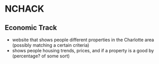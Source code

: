 # NCHACK

## Economic Track
- website that shows people different properties in the Charlotte area (possibly matching a certain criteria)
- shows people housing trends, prices, and if a property is a good by (percentage? of some sort)
